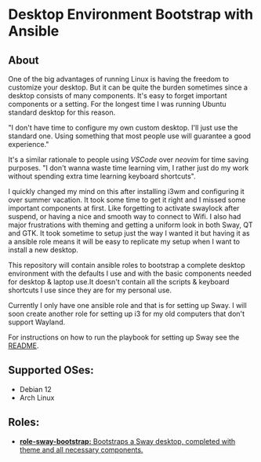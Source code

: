 # Desktop Environment Bootstrap with Ansible 
## About 
One of the big advantages of running Linux is having the freedom to customize your desktop. But it can be quite the burden sometimes since a desktop consists of many components. It's easy to forget important components or a setting. For the longest time I was running Ubuntu standard desktop for this reason.   

"I don't have time to configure my own custom desktop. I'll just use the standard one. Using something that most people use will guarantee a good experience."  

It's a similar rationale to people using *VSCode* over *neovim* for time saving purposes. "I don't wanna waste time learning vim, I rather just do my work without spending extra time learning keyboard shortcuts". 

I quickly changed my mind on this after installing i3wm and configuring it over summer vacation. It took some time to get it right and I missed some important components at first. Like forgetting to activate swaylock after suspend, or having a nice and smooth way to connect to Wifi. I also had major frustrations with theming and getting a uniform look in both Sway, QT and GTK. It took sometime to setup just the way I wanted it but having it as a ansible role means it will be easy to replicate my setup when I want to install a new desktop. 

This repository will contain ansible roles to bootstrap a complete desktop environment with the defaults I use and with the basic components needed for desktop & laptop use.It doesn't contain all the scripts & keyboard shortcuts I use since they are for my personal use.  

Currently I only have one ansible role and that is for setting up Sway. I will soon create another role for setting up i3 for my old computers that don't support Wayland.  

For instructions on how to run the playbook for setting up Sway see the [README](role-sway-bootstrap/README.md#quick-start).
  
## Supported OSes:
* Debian 12
* Arch Linux

## Roles:
* [**role-sway-bootstrap:** Bootstraps a Sway desktop, completed with theme and all necessary components.](role-sway-bootstrap/README.md)
